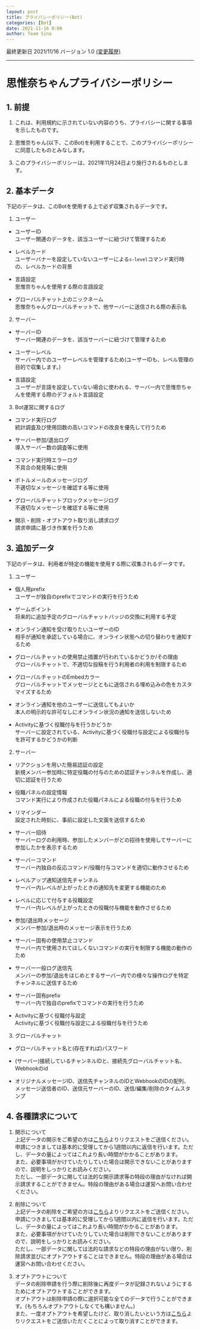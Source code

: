 ```yaml
---
layout: post
title: プライバシーポリシー(Bot)
categories: [Bot]
date: 2021-11-16 0:00
author: Team Sina
---
```


最終更新日 2021/11/16 バージョン 1.0 [(変更履歴)](https://github.com/SinaKitagami/sinakitagami.github.io/commits/master/bot/privacy-policy.md)

---
# 思惟奈ちゃんプライバシーポリシー

## 1. 前提

1. これは、利用規約に示されていない内容のうち、プライバシーに関する事項を示したものです。

2. 思惟奈ちゃん(以下、このBot)を利用することで、このプライバシーポリシーに同意したものとみなします。

3. このプライバシーポリシーは、2021年11月24日より施行されるものとします。

## 2. 基本データ

下記のデータは、このBotを使用する上で必ず収集されるデータです。

1. ユーザー

- ユーザーID\
  ユーザー関連のデータを、該当ユーザーに紐づけて管理するため

- レベルカード\
  ユーザーバナーを設定していないユーザーによる`s-level`コマンド実行時の、レベルカードの背景

- 言語設定\
  思惟奈ちゃんを使用する際の言語設定

- グローバルチャット上のニックネーム\
  思惟奈ちゃんグローバルチャットで、他サーバーに送信される際の表示名

2. サーバー

- サーバーID\
  サーバー関連のデータを、該当サーバーに紐づけて管理するため

- ユーザーレベル\
  サーバー内でのユーザーレベルを管理するため(ユーザーIDも、レベル管理の目的で収集します。)

- 言語設定\
  ユーザーが言語を設定していない場合に使われる、サーバー内で思惟奈ちゃんを使用する際のデフォルト言語設定

3. Bot運営に関するログ

- コマンド実行ログ\
  統計調査及び使用回数の高いコマンドの改良を優先して行うため

- サーバー参加/退出ログ\
  導入サーバー数の調査等に使用

- コマンド実行時エラーログ\
  不具合の発見等に使用

- ボトルメールのメッセージログ\
  不適切なメッセージを確認する等に使用

- グローバルチャットブロックメッセージログ\
  不適切なメッセージを確認する等に使用

- 開示・削除・オプトアウト取り消し請求ログ\
  請求申請に基づき作業を行うため

## 3. 追加データ

下記のデータは、利用者が特定の機能を使用する際に収集されるデータです。

1. ユーザー

- 個人用prefix\
  ユーザーが独自のprefixでコマンドの実行を行うため

- ゲームポイント\
  将来的に追加予定のグローバルチャットバッジの交換に利用する予定

- オンライン通知を受け取りたいユーザーのID\
  相手が通知を承認している場合に、オンライン状態への切り替わりを通知するため

- グローバルチャットの使用禁止措置が行われているかどうか/その理由\
  グローバルチャットで、不適切な投稿を行う利用者の利用を制限するため

- グローバルチャットのEmbedカラー\
  グローバルチャットでメッセージとともに送信される埋め込みの色をカスタマイズするため

- オンライン通知を他のユーザーに送信してもよいか\
  本人の明示的な許可なしにオンライン状況の通知を送信しないため

- Activityに基づく役職付与を行うかどうか\
  サーバーに設定されている、Activityに基づく役職付与設定による役職付与を許可するかどうかの判断

2. サーバー

- リアクションを用いた簡易認証の設定\
  新規メンバー参加時に特定役職の付与のための認証チャンネルを作成し、適切に認証を行うため

- 役職パネルの設定情報\
  コマンド実行により作成された役職パネルによる役職の付与を行うため

- リマインダー\
  設定された時刻に、事前に設定した文面を送信するため

- サーバー招待\
  サーバーログの利用時、参加したメンバーがどの招待を使用してサーバーに参加したかを表示するため

- サーバーコマンド\
  サーバー内独自の反応コマンド/役職付与コマンドを適切に動作させるため

- レベルアップ通知送信先チャンネル\
  サーバー内レベルが上がったときの通知先を変更する機能のため

- レベルに応じて付与する役職設定\
  サーバー内レベルが上がったときの役職付与機能を動作させるため

- 参加/退出時メッセージ\
  メンバー参加/退出時のメッセージ表示を行うため

- サーバー固有の使用禁止コマンド\
  サーバー内で使用されてほしくないコマンドの実行を制限する機能の動作のため

- サーバー一般ログ送信先\
  メンバーの参加/退出をはじめとするサーバー内での様々な操作ログを特定チャンネルに送信するため

- サーバー固有prefix\
  サーバー内で独自のprefixでコマンドの実行を行うため

- Activityに基づく役職付与設定\
  Activityに基づく役職付与設定による役職付与を行うため

3. グローバルチャット

- グローバルチャット名と(存在すれば)パスワード

- (サーバー)接続しているチャンネルIDと、接続先グローバルチャット名、Webhookのid

- オリジナルメッセージID、送信先チャンネルのIDとWebhookのIDの配列、メッセージ送信者のID、送信元サーバーのID、送信/編集/削除のタイムスタンプ

## 4. 各種請求について

1. 開示について\
上記データの開示をご希望の方は[こちら](https://forms.gle/bzEsgs85ucidYs3E7)よりリクエストをご送信ください。\
申請につきましては基本的に受理してから1週間以内に返信を行います。ただし、データの量によってはこれより長い時間がかかることがあります。\
また、必要事項がかけていたりしていた場合は開示できないことがありますので、説明をしっかりとお読みください。\
ただし、一部データに関しては法的な開示請求等の特段の理由がなければ開示請求することができません。特段の理由がある場合は運営へお問い合わせください。

2. 削除について\
上記データの削除をご希望の方は[こちら](https://forms.gle/XtnefxDKeDQb6p7r7)よりリクエストをご送信ください。\
申請につきましては基本的に受理してから1週間以内に返信を行います。ただし、データの量によってはこれより長い時間がかかることがあります。\
また、必要事項がかけていたりしていた場合は削除できないことがありますので、説明をしっかりとお読みください。\
ただし、一部データに関しては法的な請求などの特段の理由がない限り、削除請求並びにオプトアウトすることはできません。特段の理由がある場合は運営へお問い合わせください。

3. オプトアウトについて\
データの削除申請を行う際に削除後に再度データが記録されないようにするためにオプトアウトすることができます。\
オプトアウトは削除申請の際に選択可能な全てのデータで行うことができます。(もちろんオプトアウトしなくても構いません。)\
また、一度オプトアウトを希望したけど、取り消したいという方は[こちら](https://forms.gle/8CZfoP6NPHcuVDNH6)よりリクエストをご送信いただくことによって取り消すことができます。